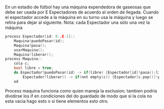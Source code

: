 En un estadio de fútbol hay una máquina expendedora de gaseosas que debe ser usada por E Espectadores de acuerdo al orden de llegada. Cuando el espectador accede a la máquina en su turno usa la máquina y luego se retira para dejar al siguiente. Nota: cada Espectador una sólo una vez la máquina
```c
process Espectador[id: 0..E-1]::
	Maquina!puedoPasar(id);
	Maquina?pasa();
	usarMaquina();
	Maquina!liberar();
process Maquina::
	cola c;
	bool libre = true;
	do Espectador?puedoPasar(id) -> if(libre) {Espectador[id]!pasa();libre=false} else {push(c,id)}
		Espectador?liberar() -> if(not empty(c)) {Espectador[c.pop()]!pasa()} else {libre = true}
	od
```

Process maquina funciona como quien maneja la exclusion; tambien podria dividirse los if en condiciones del do guardado de modo que si la cola no esta vacia hago esto o si tiene elementos esto otro.